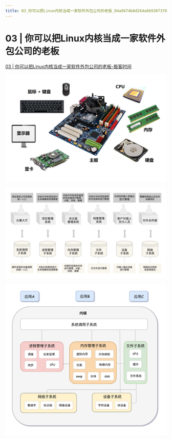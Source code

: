 ```yaml
---
title: 03_你可以把Linux内核当成一家软件外包公司的老板_04a9474b8d264a6b930f370c5a49d0f8
---
```


# 03 | 你可以把Linux内核当成一家软件外包公司的老板

[03 | 你可以把Linux内核当成一家软件外包公司的老板-极客时间](https://time.geekbang.org/column/article/88060)

![03%20%E4%BD%A0%E5%8F%AF%E4%BB%A5%E6%8A%8ALinux%E5%86%85%E6%A0%B8%E5%BD%93%E6%88%90%E4%B8%80%E5%AE%B6%E8%BD%AF%E4%BB%B6%E5%A4%96%E5%8C%85%E5%85%AC%E5%8F%B8%E7%9A%84%E8%80%81%E6%9D%BF%2004a9474b8d264a6b930f370c5a49d0f8/Untitled.png](03%20%E4%BD%A0%E5%8F%AF%E4%BB%A5%E6%8A%8ALinux%E5%86%85%E6%A0%B8%E5%BD%93%E6%88%90%E4%B8%80%E5%AE%B6%E8%BD%AF%E4%BB%B6%E5%A4%96%E5%8C%85%E5%85%AC%E5%8F%B8%E7%9A%84%E8%80%81%E6%9D%BF%2004a9474b8d264a6b930f370c5a49d0f8/Untitled.png)

![03%20%E4%BD%A0%E5%8F%AF%E4%BB%A5%E6%8A%8ALinux%E5%86%85%E6%A0%B8%E5%BD%93%E6%88%90%E4%B8%80%E5%AE%B6%E8%BD%AF%E4%BB%B6%E5%A4%96%E5%8C%85%E5%85%AC%E5%8F%B8%E7%9A%84%E8%80%81%E6%9D%BF%2004a9474b8d264a6b930f370c5a49d0f8/Untitled%201.png](03%20%E4%BD%A0%E5%8F%AF%E4%BB%A5%E6%8A%8ALinux%E5%86%85%E6%A0%B8%E5%BD%93%E6%88%90%E4%B8%80%E5%AE%B6%E8%BD%AF%E4%BB%B6%E5%A4%96%E5%8C%85%E5%85%AC%E5%8F%B8%E7%9A%84%E8%80%81%E6%9D%BF%2004a9474b8d264a6b930f370c5a49d0f8/Untitled%201.png)

![03%20%E4%BD%A0%E5%8F%AF%E4%BB%A5%E6%8A%8ALinux%E5%86%85%E6%A0%B8%E5%BD%93%E6%88%90%E4%B8%80%E5%AE%B6%E8%BD%AF%E4%BB%B6%E5%A4%96%E5%8C%85%E5%85%AC%E5%8F%B8%E7%9A%84%E8%80%81%E6%9D%BF%2004a9474b8d264a6b930f370c5a49d0f8/Untitled%202.png](03%20%E4%BD%A0%E5%8F%AF%E4%BB%A5%E6%8A%8ALinux%E5%86%85%E6%A0%B8%E5%BD%93%E6%88%90%E4%B8%80%E5%AE%B6%E8%BD%AF%E4%BB%B6%E5%A4%96%E5%8C%85%E5%85%AC%E5%8F%B8%E7%9A%84%E8%80%81%E6%9D%BF%2004a9474b8d264a6b930f370c5a49d0f8/Untitled%202.png)